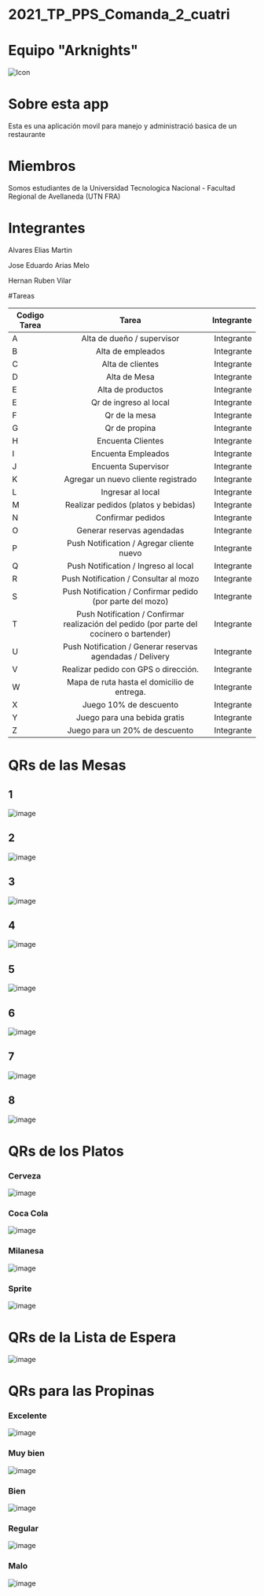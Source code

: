# 2021_TP_PPS_Comanda_2_cuatri
# Equipo "Arknights"

![Icon](https://user-images.githubusercontent.com/36265028/140659793-70f971d6-8814-48cc-8bcc-be0ca936ad2a.png)

# Sobre esta app
Esta es una aplicación movil para manejo y administració basica de un restaurante

# Miembros
Somos estudiantes de la Universidad Tecnologica Nacional - Facultad Regional de Avellaneda (UTN FRA)

# Integrantes
Alvares Elias Martin

Jose Eduardo Arias Melo

Hernan Ruben Vilar

#Tareas

| Codigo Tarea       | Tarea          | Integrante  |
| ------------- |:-------------:| -----:|
| A | Alta de dueño / supervisor | Integrante |
| B | Alta de empleados | Integrante |
| C | Alta de clientes | Integrante |
| D | Alta de Mesa | Integrante |
| E | Alta de productos | Integrante |
| E | Qr de ingreso al local | Integrante |
| F | Qr de la mesa | Integrante |
| G | Qr de propina | Integrante |
| H | Encuenta Clientes | Integrante |
| I | Encuenta Empleados | Integrante |
| J | Encuenta Supervisor | Integrante |
| K | Agregar un nuevo cliente registrado | Integrante |
| L | Ingresar al local | Integrante |
| M | Realizar pedidos (platos y bebidas) | Integrante |
| N | Confirmar pedidos | Integrante |
| O | Generar reservas agendadas | Integrante |
| P | Push Notification / Agregar cliente nuevo | Integrante |
| Q | Push Notification / Ingreso al local | Integrante |
| R | Push Notification / Consultar al mozo | Integrante |
| S | Push Notification / Confirmar pedido (por parte del mozo) | Integrante |
| T | Push Notification / Confirmar realización del pedido (por parte del cocinero o bartender) | Integrante |
| U | Push Notification / Generar reservas agendadas / Delivery | Integrante |
| V | Realizar pedido con GPS o dirección. | Integrante |
| W | Mapa de ruta hasta el domicilio de entrega. | Integrante |
| X | Juego 10% de descuento | Integrante |
| Y | Juego para una bebida gratis | Integrante |
| Z | Juego para un 20% de descuento | Integrante |

# QRs de las Mesas
## 1
![image](https://user-images.githubusercontent.com/36265028/140660702-4d9e76b9-5040-46c5-b80d-6099e0032dc1.png)

## 2
![image](https://user-images.githubusercontent.com/36265028/140660706-ebea8904-c200-45f8-9984-97035b553842.png)

## 3
![image](https://user-images.githubusercontent.com/36265028/140660709-955bd2f9-bcaa-465e-9c09-5e9bfd0c1010.png)

## 4
![image](https://user-images.githubusercontent.com/36265028/140660714-22962cd7-5409-4b10-ad49-c00f35b23617.png)

## 5
![image](https://user-images.githubusercontent.com/36265028/140660720-e2017cfc-4997-4384-ab8f-f26f41fd3a24.png)

## 6
![image](https://user-images.githubusercontent.com/36265028/140660728-4c96b3de-39c8-4b2f-a6ed-d698d52877ea.png)

## 7
![image](https://user-images.githubusercontent.com/36265028/140660732-b81131f2-69d4-423a-a97d-a54cd0a48513.png)

## 8
![image](https://user-images.githubusercontent.com/36265028/140660738-70a61d5f-8201-4f8c-af10-2a95267b6c25.png)


# QRs de los Platos

### Cerveza 
![image](https://user-images.githubusercontent.com/36265028/140660763-cd511d28-3732-4f76-9684-26057cfb4e6e.png)

### Coca Cola 
![image](https://user-images.githubusercontent.com/36265028/140660775-0a69e2db-65a9-40b2-98fa-14b2595e9177.png)

### Milanesa 
![image](https://user-images.githubusercontent.com/36265028/140660782-e73f6aad-cec5-4f14-afe3-90c4f6fdbcbb.png)

### Sprite 
![image](https://user-images.githubusercontent.com/36265028/140660791-58ed6c2f-3220-4114-9da5-bb38c2a15336.png)


# QRs de la Lista de Espera 
![image](https://user-images.githubusercontent.com/36265028/140660809-92e8af10-c36c-49ca-96c8-7afc3aa157b6.png)


# QRs para las Propinas

### Excelente 
![image](https://user-images.githubusercontent.com/36265028/140660821-b394a9f2-9773-4258-87dd-5b653975673b.png)

### Muy bien 
![image](https://user-images.githubusercontent.com/36265028/140660827-69f18ff8-f360-4ec5-b458-2572cc24ab5b.png)

### Bien 
![image](https://user-images.githubusercontent.com/36265028/140660835-a1fe16e0-1271-430e-b1bb-5ba94a9d2640.png)

### Regular 
![image](https://user-images.githubusercontent.com/36265028/140660839-86ec8586-8d5d-4c7e-98cb-fec6ccdd4b53.png)

### Malo 
![image](https://user-images.githubusercontent.com/36265028/140660852-99adfe8d-1681-4744-8a3b-3515077ea2b5.png)





